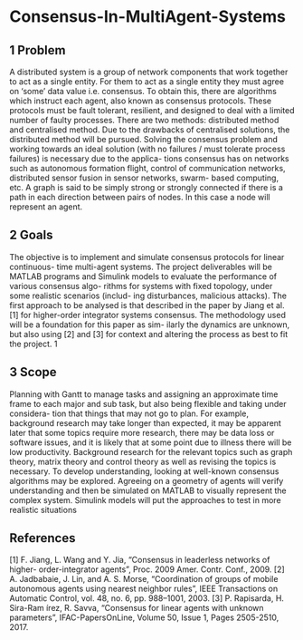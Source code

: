 # Consensus-In-MultiAgent-Systems

## 1 Problem
A distributed system is a group of network components that work together to act as a single entity. For them to act as a single entity they must agree on ‘some’ data value i.e. consensus. To obtain this, there are algorithms which instruct each agent, also known as consensus protocols. These protocols must be fault tolerant, resilient, and designed to deal with a limited number of faulty processes. There are two methods: distributed method and centralised method. Due to the drawbacks of centralised solutions, the distributed method will be pursued. Solving the consensus problem and working towards an ideal solution (with no failures / must tolerate process failures) is necessary due to the applica- tions consensus has on networks such as autonomous formation flight, control of communication networks, distributed sensor fusion in sensor networks, swarm- based computing, etc. A graph is said to be simply strong or strongly connected if there is a path in each direction between pairs of nodes. In this case a node will represent an agent.

## 2 Goals
The objective is to implement and simulate consensus protocols for linear continuous- time multi-agent systems. The project deliverables will be MATLAB programs and Simulink models to evaluate the performance of various consensus algo- rithms for systems with fixed topology, under some realistic scenarios (includ-
ing disturbances, malicious attacks). The first approach to be analysed is that described in the paper by Jiang et al. [1] for higher-order integrator systems consensus. The methodology used will be a foundation for this paper as sim- ilarly the dynamics are unknown, but also using [2] and [3] for context and altering the process as best to fit the project.
1

## 3 Scope
Planning with Gantt to manage tasks and assigning an approximate time frame to each major and sub task, but also being flexible and taking under considera- tion that things that may not go to plan. For example, background research may take longer than expected, it may be apparent later that some topics require more research, there may be data loss or software issues, and it is likely that at some point due to illness there will be low productivity. Background research for the relevant topics such as graph theory, matrix theory and control theory as well as revising the topics is necessary. To develop understanding, looking at well-known consensus algorithms may be explored. Agreeing on a geometry of agents will verify understanding and then be simulated on MATLAB to visually represent the complex system. Simulink models will put the approaches to test in more realistic situations

## References
[1] F. Jiang, L. Wang and Y. Jia, “Consensus in leaderless networks of higher- order-integrator agents”, Proc. 2009 Amer. Contr. Conf., 2009.
[2] A. Jadbabaie, J. Lin, and A. S. Morse, “Coordination of groups of mobile autonomous agents using nearest neighbor rules”, IEEE Transactions on Automatic Control, vol. 48, no. 6, pp. 988–1001, 2003.
[3] P. Rapisarda, H. Sira-Ram ́ırez, R. Savva, “Consensus for linear agents with unknown parameters”, IFAC-PapersOnLine, Volume 50, Issue 1, Pages 2505-2510, 2017.
